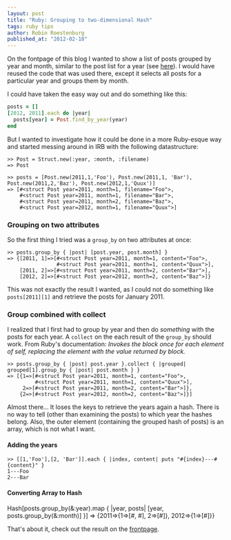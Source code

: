 ```yaml
---
layout: post
title: "Ruby: Grouping to two-dimensional Hash"
tags: ruby tips
author: Robin Roestenburg
published_at: "2012-02-18"
---
```

On the fontpage of this blog I wanted to show a list of posts grouped by year and month, similar to
the post list for a year (see [here](/2011)). I would have reused the code that was used there,
except it selects all posts for a particular year and groups them by month.

I could have taken the easy way out and do something like this:

~~~ ruby
posts = []
[2012, 2011].each do |year|
  posts[year] = Post.find_by_year(year)
end
~~~

But I wanted to investigate how it could be done in a more Ruby-esque way and started messing around
in IRB with the following datastructure:

~~~ text
>> Post = Struct.new(:year, :month, :filename)
=> Post

>> posts = [Post.new(2011,1,'Foo'), Post.new(2011,1, 'Bar'), Post.new(2011,2,'Baz'), Post.new(2012,1,'Quux')]
=> [#<struct Post year=2011, month=1, filename="Foo">,
    #<struct Post year=2011, month=1, filename="Bar">,
    #<struct Post year=2011, month=2, filename="Baz">,
    #<struct Post year=2012, month=1, filename="Quux">]

~~~

### Grouping on two attributes
So the first thing I tried was a `group_by` on two attributes at once:

~~~ text
>> posts.group_by { |post| [post.year, post.month] }
=> {[2011, 1]=>[#<struct Post year=2011, month=1, content="Foo">,
                #<struct Post year=2011, month=1, content="Quux">],
    [2011, 2]=>[#<struct Post year=2011, month=2, content="Bar">],
    [2012, 2]=>[#<struct Post year=2012, month=2, content="Baz">]}
~~~

This was not exactly the result I wanted, as I could not do something like `posts[2011][1]` and
retrieve the posts for January 2011.

### Group combined with collect
I realized that I first had to group by year and then do *something* with the posts for each year.
A `collect` on the each result of the `group_by` should work. From Ruby's documentation: *Invokes
the block once for each element of self, replacing the element with the value returned by block.*

~~~ text
>> posts.group_by { |post| post.year }.collect { |grouped| grouped[1].group_by { |post| post.month } }
=> [{1=>[#<struct Post year=2011, month=1, content="Foo">,
         #<struct Post year=2011, month=1, content="Quux">],
     2=>[#<struct Post year=2011, month=2, content="Bar">]},
    {2=>[#<struct Post year=2012, month=2, content="Baz">]}]
~~~

Almost there... It loses the keys to retrieve the years again a hash. There is no way to tell (other
than examining the posts) to which year the hashes belong. Also, the outer element (containing the
grouped hash of posts) is an array, which is not what I want.

#### Adding the years

~~~ text
>> [[1,'Foo'],[2, 'Bar']].each { |index, content| puts "#{index}---#{content}" }
1---Foo
2---Bar
~~~

#### Converting Array to Hash
Hash[posts.group_by(&:year).map { |year, posts| [year, posts.group_by(&:month)] }]
=> {2011=>{1=>[#<struct Post year=2011, month=1, content="Foo">, #<struct Post year=2011, month=1, content="Bar">], 2=>[#<struct Post year=2011, month=2, content="Baz">]}, 2012=>{1=>[#<struct Post year=2012, month=1, content="Quux">]}}


That's about it, check out the result on the [frontpage](/).


